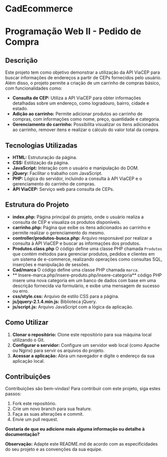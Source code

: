 # CadEcommerce

# Programação Web II - Pedido de Compra

## Descrição
Este projeto tem como objetivo demonstrar a utilização da API ViaCEP para buscar informações de endereços a partir de CEPs fornecidos pelo usuário. Além disso, o projeto permite a criação de um carrinho de compras básico, com funcionalidades como:

* **Consulta de CEP:** Utiliza a API ViaCEP para obter informações detalhadas sobre um endereço, como logradouro, bairro, cidade e estado.
* **Adição ao carrinho:** Permite adicionar produtos ao carrinho de compras, com informações como nome, preço, quantidade e categoria.
* **Gerenciamento do carrinho:** Possibilita visualizar os itens adicionados ao carrinho, remover itens e realizar o cálculo do valor total da compra.

## Tecnologias Utilizadas
* **HTML:** Estruturação da página.
* **CSS:** Estilização da página.
* **JavaScript:** Interação com o usuário e manipulação do DOM.
* **jQuery:** Facilitar o trabalho com JavaScript.
* **PHP:** Lógica do servidor, incluindo a consulta à API ViaCEP e o gerenciamento do carrinho de compras.
* **API ViaCEP:** Serviço web para consulta de CEPs.

## Estrutura do Projeto
* **index.php:** Página principal do projeto, onde o usuário realiza a consulta de CEP e visualiza os produtos disponíveis.
* **carrinho.php:** Página que exibe os itens adicionados ao carrinho e permite realizar o gerenciamento do mesmo.
* **controller/produtos-busca.php:** Arquivo responsável por realizar a consulta à API ViaCEP e buscar as informações dos produtos.
* **Produtos.class.php** O código define uma classe PHP chamada `Produtos` que contém métodos para gerenciar produtos, pedidos e clientes em um sistema de e-commerce, realizando operações como consultas SQL, inserções e manipulação de sessões.
* **Cad/marca**  O código define uma classe PHP chamada `marca`.
* ** Insere-marca.php/insere-produto.php/insere-categoria** código PHP insere uma nova categoria em um banco de dados com base em uma descrição fornecida via formulário, e exibe uma mensagem de sucesso ou erro.
* **css/style.css:** Arquivo de estilo CSS para a página.
* **js/jquery-2.1.4.min.js:** Biblioteca jQuery.
* **js/script.js:** Arquivo JavaScript com a lógica da aplicação.

## Como Utilizar
1. **Clonar o repositório:** Clone este repositório para sua máquina local utilizando o Git.
2. **Configurar o servidor:** Configure um servidor web local (como Apache ou Nginx) para servir os arquivos do projeto.
3. **Acessar a aplicação:** Abra um navegador e digite o endereço da sua aplicação local.

## Contribuições
Contribuições são bem-vindas! Para contribuir com este projeto, siga estes passos:
1. Fork este repositório.
2. Crie um novo branch para sua feature.
3. Faça as suas alterações e commit.
4. Envie um pull request.


**Gostaria de que eu adicione mais alguma informação ou detalhe à documentação?**

**Observação:** Adapte este README.md de acordo com as especificidades do seu projeto e as convenções da sua equipe.
